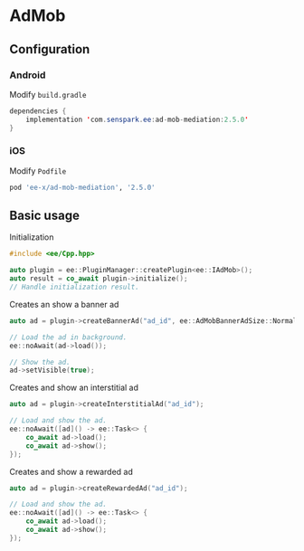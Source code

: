 # AdMob
## Configuration
### Android
Modify `build.gradle`
```java
dependencies {
    implementation 'com.senspark.ee:ad-mob-mediation:2.5.0'
}
```

### iOS
Modify `Podfile`
```ruby
pod 'ee-x/ad-mob-mediation', '2.5.0'
```

## Basic usage
Initialization
```cpp
#include <ee/Cpp.hpp>

auto plugin = ee::PluginManager::createPlugin<ee::IAdMob>();
auto result = co_await plugin->initialize();
// Handle initialization result.
```

Creates an show a banner ad
```cpp
auto ad = plugin->createBannerAd("ad_id", ee::AdMobBannerAdSize::Normal);

// Load the ad in background.
ee::noAwait(ad->load());

// Show the ad.
ad->setVisible(true);
```

Creates and show an interstitial ad
```cpp
auto ad = plugin->createInterstitialAd("ad_id");

// Load and show the ad.
ee::noAwait([ad]() -> ee::Task<> {
    co_await ad->load();
    co_await ad->show();
});
```

Creates and show a rewarded ad
```cpp
auto ad = plugin->createRewardedAd("ad_id");

// Load and show the ad.
ee::noAwait([ad]() -> ee::Task<> {
    co_await ad->load();
    co_await ad->show();
});
```